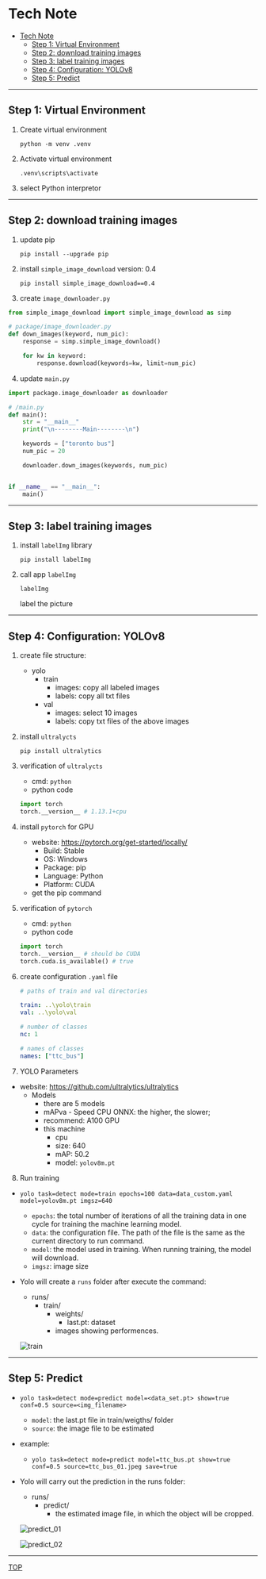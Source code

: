 # Tech Note

- [Tech Note](#tech-note)
  - [Step 1: Virtual Environment](#step-1-virtual-environment)
  - [Step 2: download training images](#step-2-download-training-images)
  - [Step 3: label training images](#step-3-label-training-images)
  - [Step 4: Configuration: YOLOv8](#step-4-configuration-yolov8)
  - [Step 5: Predict](#step-5-predict)

---

## Step 1: Virtual Environment

1. Create virtual environment

   `python -m venv .venv`

2. Activate virtual environment

   `.venv\scripts\activate`

3. select Python interpretor

---

## Step 2: download training images

1. update pip

   `pip install --upgrade pip`

2. install `simple_image_download` version: 0.4

   `pip install simple_image_download==0.4`

3. create `image_downloader.py`

```py
from simple_image_download import simple_image_download as simp

# package/image_downloader.py
def down_images(keyword, num_pic):
    response = simp.simple_image_download()

    for kw in keyword:
        response.download(keywords=kw, limit=num_pic)
```

4. update `main.py`

```py
import package.image_downloader as downloader

# /main.py
def main():
    str = "__main__"
    print("\n--------Main--------\n")

    keywords = ["toronto bus"]
    num_pic = 20

    downloader.down_images(keywords, num_pic)


if __name__ == "__main__":
    main()
```

---

## Step 3: label training images

1. install `labelImg` library

   `pip install labelImg`

2. call app `labelImg`

   `labelImg`

   label the picture

---

## Step 4: Configuration: YOLOv8

1. create file structure:

   - yolo
     - train
       - images: copy all labeled images
       - labels: copy all txt files
     - val
       - images: select 10 images
       - labels: copy txt files of the above images

2. install `ultralycts`

   `pip install ultralytics`

3. verification of `ultralycts`

   - cmd: `python`
   - python code

   ```py
   import torch
   torch.__version__ # 1.13.1+cpu
   ```

4. install `pytorch` for GPU

   - website: https://pytorch.org/get-started/locally/
     - Build: Stable
     - OS: Windows
     - Package: pip
     - Language: Python
     - Platform: CUDA
   - get the pip command

5. verification of `pytorch`

   - cmd: `python`
   - python code

   ```py
   import torch
   torch.__version__ # should be CUDA
   torch.cuda.is_available() # true
   ```

6. create configuration `.yaml` file

   ```yaml
   # paths of train and val directories

   train: ..\yolo\train
   val: ..\yolo\val

   # number of classes
   nc: 1

   # names of classes
   names: ["ttc_bus"]
   ```

7. YOLO Parameters

- website: https://github.com/ultralytics/ultralytics
  - Models
    - there are 5 models
    - mAPva - Speed CPU ONNX: the higher, the slower;
    - recommend: A100 GPU
    - this machine
      - cpu
      - size: 640
      - mAP: 50.2
      - model: `yolov8m.pt`

8. Run training

- `yolo task=detect mode=train epochs=100 data=data_custom.yaml model=yolov8m.pt imgsz=640`

  - `epochs`: the total number of iterations of all the training data in one cycle for training the machine learning model.
  - `data`: the configuration file. The path of the file is the same as the current directory to run command.
  - `model`: the model used in training. When running training, the model will download.
  - `imgsz`: image size

- Yolo will create a `runs` folder after execute the command:

  - runs/
    - train/
      - weights/
        - last.pt: dataset
      - images showing performences.

  ![train](./pic/run01.png)

---

## Step 5: Predict

- `yolo task=detect mode=predict model=<data_set.pt> show=true conf=0.5 source=<img_filename>`

  - `model`: the last.pt file in train/weigths/ folder
  - `source`: the image file to be estimated

- example:

  - `yolo task=detect mode=predict model=ttc_bus.pt show=true conf=0.5 source=ttc_bus_01.jpeg save=true`

- Yolo will carry out the prediction in the runs folder:

  - runs/
    - predict/
      - the estimated image file, in which the object will be cropped.

  ![predict_01](./pic/predict01.png)

  ![predict_02](./pic/predict02.png)

---

[TOP](#tech-note)
